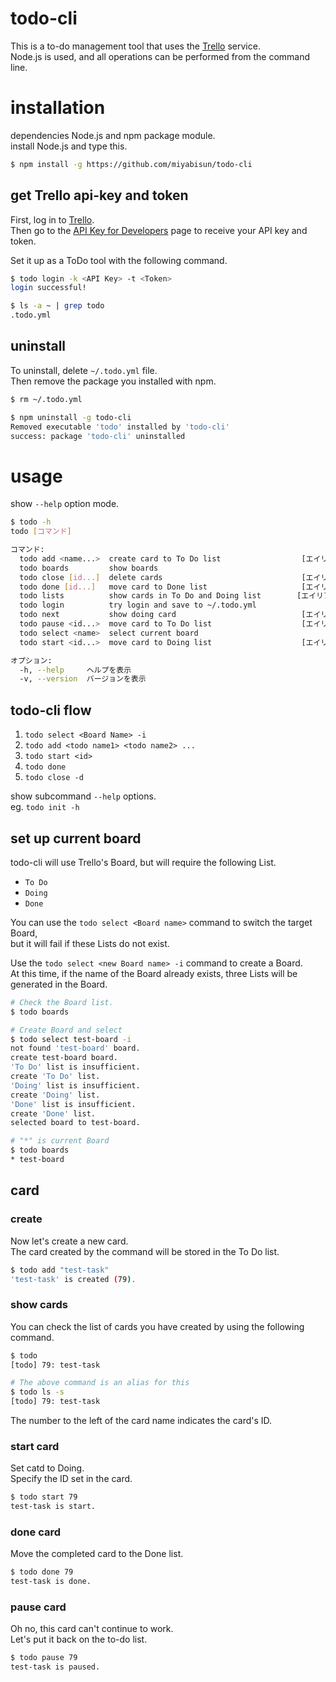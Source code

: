 # todo-cli

This is a to-do management tool that uses the [Trello](https://trello.com/) service.  
Node.js is used, and all operations can be performed from the command line.

# installation

dependencies Node.js and npm package module.  
install Node.js and type this.

```bash
$ npm install -g https://github.com/miyabisun/todo-cli
```

## get Trello api-key and token

First, log in to [Trello](https://trello.com/).  
Then go to the [API Key for Developers](https://trello.com/app-key) page to receive your API key and token.

Set it up as a ToDo tool with the following command.

```bash
$ todo login -k <API Key> -t <Token>
login successful!

$ ls -a ~ | grep todo
.todo.yml
```

## uninstall

To uninstall, delete `~/.todo.yml` file.  
Then remove the package you installed with npm.

```bash
$ rm ~/.todo.yml

$ npm uninstall -g todo-cli
Removed executable 'todo' installed by 'todo-cli'
success: package 'todo-cli' uninstalled
```

# usage

show `--help` option mode.

```bash
$ todo -h
todo [コマンド]

コマンド:
  todo add <name...>  create card to To Do list                  [エイリアス: a]
  todo boards         show boards
  todo close [id...]  delete cards                               [エイリアス: c]
  todo done [id...]   move card to Done list                     [エイリアス: d]
  todo lists          show cards in To Do and Doing list        [エイリアス: ls]
  todo login          try login and save to ~/.todo.yml
  todo next           show doing card                            [エイリアス: n]
  todo pause <id...>  move card to To Do list                    [エイリアス: p]
  todo select <name>  select current board
  todo start <id...>  move card to Doing list                    [エイリアス: s]

オプション:
  -h, --help     ヘルプを表示                                             [真偽]
  -v, --version  バージョンを表示                                         [真偽]
```

## todo-cli flow

1. `todo select <Board Name> -i`
2. `todo add <todo name1> <todo name2> ...`
3. `todo start <id>`
4. `todo done`
5. `todo close -d`

show subcommand `--help` options.  
eg. `todo init -h`

## set up current board

todo-cli will use Trello's Board, but will require the following List.

- `To Do`
- `Doing`
- `Done`

You can use the `todo select <Board name>` command to switch the target Board,  
but it will fail if these Lists do not exist.

Use the `todo select <new Board name> -i` command to create a Board.  
At this time, if the name of the Board already exists, three Lists will be generated in the Board.

```bash
# Check the Board list.
$ todo boards

# Create Board and select
$ todo select test-board -i
not found 'test-board' board.
create test-board board.
'To Do' list is insufficient.
create 'To Do' list.
'Doing' list is insufficient.
create 'Doing' list.
'Done' list is insufficient.
create 'Done' list.
selected board to test-board.

# "*" is current Board
$ todo boards
* test-board
```

## card

### create

Now let's create a new card.  
The card created by the command will be stored in the To Do list.

```bash
$ todo add "test-task"
'test-task' is created (79).
```

### show cards

You can check the list of cards you have created by using the following command.

```bash
$ todo
[todo] 79: test-task

# The above command is an alias for this
$ todo ls -s
[todo] 79: test-task
```

The number to the left of the card name indicates the card's ID.

### start card

Set catd to Doing.  
Specify the ID set in the card.

```bash
$ todo start 79
test-task is start.
```

### done card

Move the completed card to the Done list.

```bash
$ todo done 79
test-task is done.
```

### pause card

Oh no, this card can't continue to work.  
Let's put it back on the to-do list.

```bash
$ todo pause 79
test-task is paused.
```

